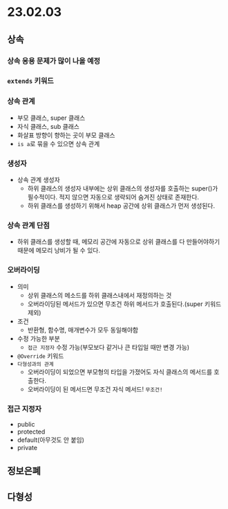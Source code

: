 # 23.02.03
## 상속
### 상속 응용 문제가 많이 나올 예정
### `extends` 키워드
### 상속 관계
- 부모 클래스, super 클래스
- 자식 클래스, sub 클래스
- 화살표 방향이 향하는 곳이 부모 클래스
- `is a`로 묶을 수 있으면 상속 관계
### 생성자
- 상속 관계 생성자
  - 하위 클래스의 생성자 내부에는 상위 클래스의 생성자를 호출하는 super()가 필수적이다. 적지 않으면 자동으로 생략되어 숨겨진 상태로 존재한다.
  - 하위 클래스를 생성하기 위해서 heap 공간에 상위 클래스가 먼저 생성된다.
### 상속 관계 단점
- 하위 클래스를 생성할 때, 메모리 공간에 자동으로 상위 클래스를 다 만들어야하기 때문에 메모리 낭비가 될 수 있다.
### 오버라이딩
- 의미
  - 상위 클래스의 메소드를 하위 클래스내에서 재정의하는 것
  - 오버라이딩된 메서드가 있으면 무조건 하위 메서드가 호출된다.(super 키워드 제외)
- 조건
  - 반환형, 함수명, 매개변수가 모두 동일해야함
- 수정 가능한 부분
  - `접근 지정자` 수정 가능(부모보다 같거나 큰 타입일 때만 변경 가능)
- `@Override` 키워드
- `다형성과의 관계`
  - 오버라이딩이 되었으면 부모형의 타입을 가졌어도 자식 클래스의 메서드를 호출한다.
  - 오버라이딩이 된 메서드면 무조건 자식 메서드! `무조건!`
### 접근 지정자
- public
- protected
- default(아무것도 안 붙임)
- private


## 정보은폐
## 다형성

